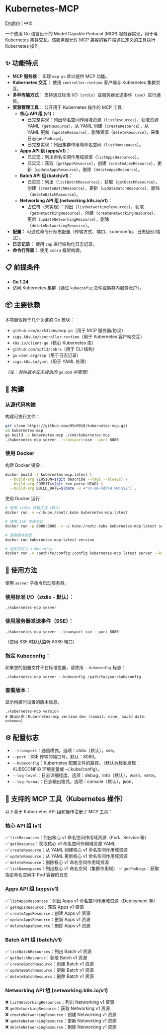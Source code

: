 # Kubernetes-MCP

[English](README.md) | 中文

一个使用 Go 语言设计的 Model Capable Protocol (MCP) 服务器实现，用于与 Kubernetes 集群交互。该服务器允许 MCP 兼容的客户端通过定义的工具执行 Kubernetes 操作。

## ✨ 功能特点

* **MCP 服务器：** 实现 `mcp-go` 库以提供 MCP 功能。
* **Kubernetes 交互：** 使用 `controller-runtime` 客户端与 Kubernetes 集群交互。
* **多种传输方式：** 支持通过标准 I/O（`stdio`）或服务器发送事件（`sse`）进行通信。
* **资源管理工具：** 公开用于 Kubernetes 操作的 MCP 工具：
    * **核心 API 组 (v1)：**
        * 已完整实现：列出命名空间作用域资源（`listResources`），获取资源 YAML（`getResource`），从 YAML 创建（`createResource`），从 YAML 更新（`updateResource`），删除资源（`deleteResource`），采集日志(`getPodLogs`)。
        * 已完整实现：列出集群作用域命名空间（`listNamespaces`）。
    * **Apps API 组 (apps/v1)：**
        * 已实现：列出命名空间作用域资源（`listAppsResources`）。
        * 已实现：获取（`getAppsResource`），创建（`createAppsResource`），更新（`updateAppsResource`），删除（`deleteAppsResource`）。
    * **Batch API 组 (batch/v1)：**
        * 已实现：列出（`listBatchResources`），获取（`getBatchResource`），创建（`createBatchResource`），更新（`updateBatchResource`），删除（`deleteBatchResource`）。
    * **Networking API 组 (networking.k8s.io/v1)：**
        * 占位符（未实现）：列出（`listNetworkingResources`），获取（`getNetworkingResource`），创建（`createNetworkingResource`），更新（`updateNetworkingResource`），删除（`deleteNetworkingResource`）。
* **配置：** 可通过命令行标志配置（传输方式、端口、kubeconfig、日志级别/格式）。
* **日志记录：** 使用 `zap` 进行结构化日志记录。
* **命令行界面：** 使用 `cobra` 框架构建。

## 📋 前提条件

* **Go 1.24**
* 访问 Kubernetes 集群（通过 `kubeconfig` 文件或集群内服务账户）。

## 📦 主要依赖

本项目依赖于几个关键的 Go 模块：

* `github.com/mark3labs/mcp-go`（用于 MCP 服务器/协议）
* `sigs.k8s.io/controller-runtime`（用于 Kubernetes 客户端交互）
* `k8s.io/client-go`（核心 Kubernetes 库）
* `github.com/spf13/cobra`（用于 CLI 结构）
* `go.uber.org/zap`（用于日志记录）
* `sigs.k8s.io/yaml`（用于 YAML 处理）

*（注：具体版本在未提供的 `go.mod` 中管理）*

## 🔨 构建

### 从源代码构建

构建可执行文件：

```bash
git clone https://github.com/HSn0918/kubernetes-mcp.git
cd kubernetes-mcp
go build -o kubernetes-mcp ./cmd/kubernetes-mcp
./kubernetes-mcp server --transport=sse --port 8080
```

### 使用 Docker

构建 Docker 镜像：

```bash
docker build -t kubernetes-mcp:latest \
  --build-arg VERSION=$(git describe --tags --always) \
  --build-arg COMMIT=$(git rev-parse HEAD) \
  --build-arg BUILD_DATE=$(date -u +"%Y-%m-%dT%H:%M:%SZ") .
```

使用 Docker 运行：

```bash
# 使用 stdio 传输方式（默认）
docker run -v ~/.kube:/root/.kube kubernetes-mcp:latest

# 使用 SSE 传输方式
docker run -p 8080:8080 -v ~/.kube:/root/.kube kubernetes-mcp:latest server --transport=sse

# 查看版本信息
docker run kubernetes-mcp:latest version

# 指定自定义 kubeconfig
docker run -v /path/to/config:/config kubernetes-mcp:latest server --kubeconfig=/config
```

## 🚀 使用方法

使用 `server` 子命令启动服务器。

### 使用标准 I/O（stdio - 默认）：
```shell
./kubernetes-mcp server
```

### 使用服务器发送事件（SSE）：
```shell
./kubernetes-mcp server --transport sse --port 8080
```
（使用 SSE 时默认监听 8080 端口）

### 指定 Kubeconfig：

如果您的配置文件不在标准位置，请使用 `--kubeconfig` 标志：
```shell
./kubernetes-mcp server --kubeconfig /path/to/your/kubeconfig
```

### 查看版本：

显示构建时设置的版本信息。
```shell
./kubernetes-mcp version
# 输出示例：Kubernetes-mcp version dev (commit: none, build date: unknown)
```

## ⚙️ 配置标志
- `--transport`：通信模式。选项：stdio（默认），sse。
- `--port`：SSE 传输的端口号。默认：8080。
- `--kubeconfig`：Kubernetes 配置文件的路径。（默认为标准发现：KUBECONFIG 环境变量或 ~/.kube/config）。
- `--log-level`：日志详细程度。选项：debug，info（默认），warn，error。
- `--log-format`：日志输出格式。选项：console（默认），json。

## 🧩 支持的 MCP 工具（Kubernetes 操作）

以下基于 Kubernetes API 组和操作注册了 MCP 工具：

### 核心 API 组 (v1)
✅ `listResources`：列出核心 v1 命名空间作用域资源（Pod、Service 等）  
✅ `getResource`：获取核心 v1 命名空间作用域资源 YAML  
✅ `createResource`：从 YAML 创建核心 v1 命名空间作用域资源  
✅ `updateResource`：从 YAML 更新核心 v1 命名空间作用域资源  
✅ `deleteResource`：删除核心 v1 命名空间作用域资源  
✅ `listNamespaces`：列出核心 v1 命名空间（集群作用域）
✅ `getPodLogs`：获取指定命名空间中 Pod 容器的日志
### Apps API 组 (apps/v1)
✅ `listAppsResources`：列出 Apps v1 命名空间作用域资源（Deployment 等）  
✅ `getAppsResource`：获取 Apps v1 资源  
✅ `createAppsResource`：创建 Apps v1 资源  
✅ `updateAppsResource`：更新 Apps v1 资源  
✅ `deleteAppsResource`：删除 Apps v1 资源

### Batch API 组 (batch/v1)
✅ `listBatchResources`：列出 Batch v1 资源  
✅ `getBatchResource`：获取 Batch v1 资源  
✅ `createBatchResource`：创建 Batch v1 资源  
✅ `updateBatchResource`：更新 Batch v1 资源  
✅ `deleteBatchResource`：删除 Batch v1 资源

### Networking API 组 (networking.k8s.io/v1)
❌ `listNetworkingResources`：列出 Networking v1 资源  
❌ `getNetworkingResource`：获取 Networking v1 资源  
❌ `createNetworkingResource`：创建 Networking v1 资源  
❌ `updateNetworkingResource`：更新 Networking v1 资源  
❌ `deleteNetworkingResource`：删除 Networking v1 资源
